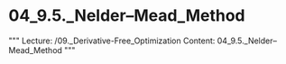 # 04_9.5._Nelder–Mead_Method

"""
Lecture: /09._Derivative-Free_Optimization
Content: 04_9.5._Nelder–Mead_Method
"""

